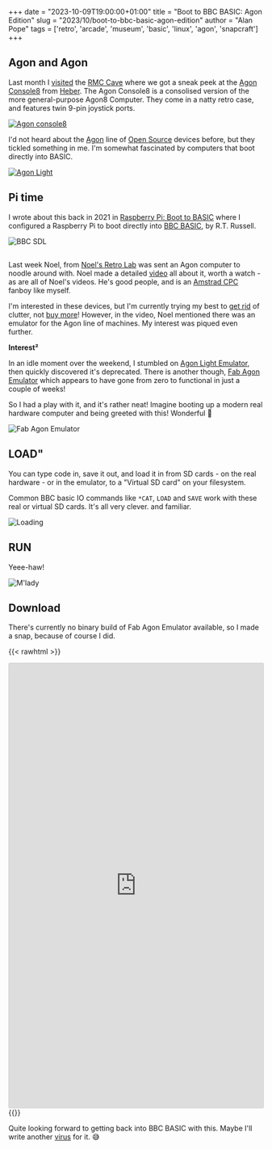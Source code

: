 +++
date = "2023-10-09T19:00:00+01:00"
title = "Boot to BBC BASIC: Agon Edition"
slug = "2023/10/boot-to-bbc-basic-agon-edition"
author = "Alan Pope"
tags = ['retro', 'arcade', 'museum', 'basic', 'linux', 'agon', 'snapcraft']
+++

## Agon and Agon

Last month I [visited](blog/2023/09/touching-joysticks/) the [RMC Cave](https://www.retrocollective.co.uk/the-cave.php) where we got a sneak peek at the [Agon Console8](https://heber.co.uk/agon-console8/) from [Heber](https://heber.co.uk/). The Agon Console8 is a consolised version of the more general-purpose Agon8 Computer. They come in a natty retro case, and features twin 9-pin joystick ports.

[![Agon console8](/blog/images/2023-09-23/IMG_3419.heic.png)](/blog/images/2023-09-23/IMG_3419.heic.png)

I'd not heard about the [Agon](https://www.thebyteattic.com/p/agon.html) line of [Open Source](https://github.com/TheByteAttic) devices before, but they tickled something in me. I'm somewhat fascinated by computers that boot directly into BASIC. 

[![Agon Light](/blog/images/2023-10-09/agon-light.png)](/blog/images/2023-10-09/agon-large.png)

## Pi time

I wrote about this back in 2021 in [Raspberry Pi: Boot to BASIC](/blog//2021/01/raspberry-pi-boot-to-basic) where I configured a Raspberry Pi to boot directly into [BBC BASIC](https://www.bbcbasic.co.uk/index.html), by R.T. Russell.

![BBC SDL](/blog/images/2021-01-25/bbcsdl.jpg)

## 

Last week Noel, from [Noel's Retro Lab](https://www.youtube.com/@NoelsRetroLab) was sent an Agon computer to noodle around with. Noel made a detailed [video](https://www.youtube.com/watch?v=CQ_C_RvJJ9A) all about it, worth a watch - as are all of Noel's videos. He's good people, and is an [Amstrad CPC](https://en.wikipedia.org/wiki/Amstrad_CPC) fanboy like myself. 

I'm interested in these devices, but I'm currently trying my best to [get rid](https://www.ebay.co.uk/usr/popeydc?) of clutter, not [buy more](https://www.pcbway.com/project/gifts_detail/Agon_light_3f7ffaa8.html)! However, in the video, Noel mentioned there was an emulator for the Agon line of machines. My interest was piqued even further. 

**Interest²**

In an idle moment over the weekend, I stumbled on [Agon Light Emulator](https://github.com/astralaster/agon-light-emulator), then quickly discovered it's deprecated. There is another though, [Fab Agon Emulator](https://github.com/tomm/fab-agon-emulator) which appears to have gone from zero to functional in just a couple of weeks!

So I had a play with it, and it's rather neat! Imagine booting up a modern real hardware computer and being greeted with this! Wonderful 🥰

![Fab Agon Emulator](/blog/images/2023-10-09/f-a-e.png)

## LOAD"

You can type code in, save it out, and load it in from SD cards - on the real hardware - or in the emulator, to a "Virtual SD card" on your filesystem.

Common BBC basic IO commands like `*CAT`, `LOAD` and `SAVE` work with these real or virtual SD cards. It's all very clever. and familiar.

![Loading](/blog/images/2023-10-09/loading.png)

## RUN

Yeee-haw!

![M'lady](/blog/images/2023-10-09/mlady.png)

## Download

There's currently no binary build of Fab Agon Emulator available, so I made a snap, because of course I did.

{{< rawhtml >}}
<center><iframe src="https://snapcraft.io/fab-agon-emulator/embedded?button=black&channels=true&summary=true&screenshot=true" frameborder="0" width="100%" height="880px" style="border: 1px solid #CCC; border-radius: 2px;"></iframe></center>
{{</ rawhtml >}}

Quite looking forward to getting back into BBC BASIC with this. Maybe I'll write another [virus](/blog/2023/09/a-virus-for-the-bbc-micro/) for it. 😅